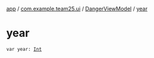 [app](../../index.md) / [com.example.team25.ui](../index.md) / [DangerViewModel](index.md) / [year](./year.md)

# year

`var year: `[`Int`](https://kotlinlang.org/api/latest/jvm/stdlib/kotlin/-int/index.html)